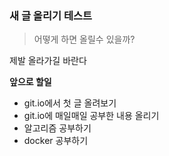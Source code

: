 ### 새 글 올리기 테스트

> 어떻게 하면 올릴수 있을까?

제발 올라가길 바란다

**앞으로 할일**

- git.io에서 첫 글 올려보기
- git.io에 매일매일 공부한 내용 올리기
- 알고리즘 공부하기
- docker 공부하기
